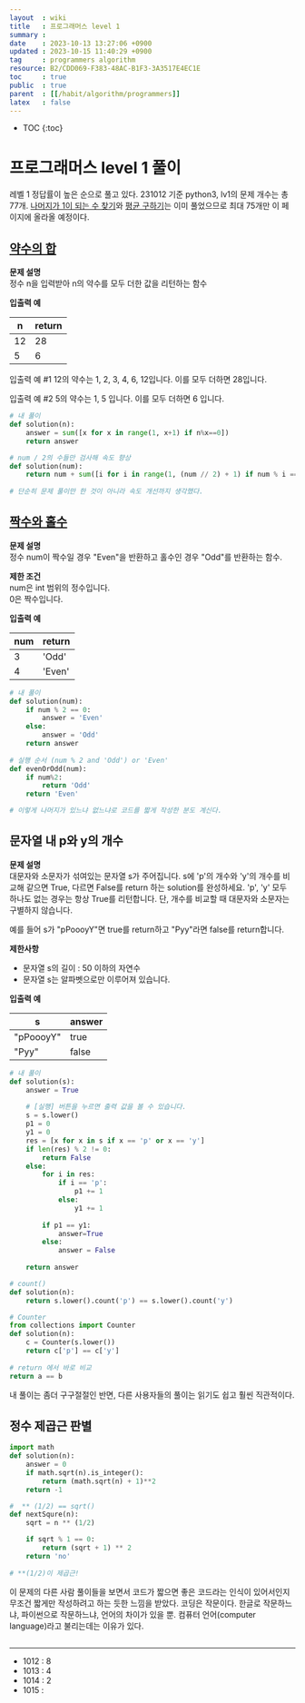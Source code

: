 ```yaml
---
layout  : wiki
title   : 프로그래머스 level 1
summary : 
date    : 2023-10-13 13:27:06 +0900
updated : 2023-10-15 11:40:29 +0900
tag     : programmers algorithm
resource: B2/CDD069-F383-48AC-B1F3-3A3517E4EC1E
toc     : true
public  : true
parent  : [[/habit/algorithm/programmers]]
latex   : false
---
```

* TOC
{:toc}

# 프로그래머스 level 1 풀이

레벨 1 정답률이 높은 순으로 풀고 있다. 231012 기준 python3, lv1의 문제 개수는 총 77개. [나머지가 1이 되는 수 찾기](https://school.programmers.co.kr/learn/courses/30/lessons/87389)와 [평균 구하기](https://school.programmers.co.kr/learn/courses/30/lessons/12944)는 이미 풀었으므로 최대 75개만 이 페이지에 올라올 예정이다.

## [약수의 합](https://school.programmers.co.kr/learn/courses/30/lessons/12928)
**문제 설명**  
정수 n을 입력받아 n의 약수를 모두 더한 값을 리턴하는 함수

**입출력 예**

| n  | return |
|----|--------|
| 12 | 28     |
| 5  | 6      |

입출력 예 #1
12의 약수는 1, 2, 3, 4, 6, 12입니다. 이를 모두 더하면 28입니다.

입출력 예 #2
5의 약수는 1, 5 입니다. 이를 모두 더하면 6 입니다. 

```python
# 내 풀이
def solution(n):
    answer = sum([x for x in range(1, x+1) if n%x==0])
    return answer

# num / 2의 수들만 검사해 속도 향상
def solution(num):
    return num + sum([i for i in range(1, (num // 2) + 1) if num % i == 0])
    
# 단순히 문제 풀이만 한 것이 아니라 속도 개선까지 생각했다.
```

## [짝수와 홀수](https://school.programmers.co.kr/learn/courses/30/lessons/12937)
**문제 설명**  
정수 num이 짝수일 경우 "Even"을 반환하고 홀수인 경우 "Odd"를 반환하는 함수.

**제한 조건**  
num은 int 범위의 정수입니다.  
0은 짝수입니다.

**입출력 예**

| num | return |
|-----|--------|
| 3   | 'Odd'  |
| 4   | 'Even' |

```python
# 내 풀이
def solution(num):
    if num % 2 == 0:
        answer = 'Even'
    else:
        answer = 'Odd'
    return answer
    
# 실행 순서 (num % 2 and 'Odd') or 'Even'
def evenOrOdd(num):
    if num%2:
        return 'Odd'
    return 'Even'

# 이렇게 나머지가 있느냐 없느냐로 코드를 짧게 작성한 분도 계신다.
```

## 문자열 내 p와 y의 개수
**문제 설명**  
대문자와 소문자가 섞여있는 문자열 s가 주어집니다. s에 'p'의 개수와 'y'의 개수를 비교해 같으면 True, 다르면 False를 return 하는 solution를 완성하세요. 'p', 'y' 모두 하나도 없는 경우는 항상 True를 리턴합니다. 단, 개수를 비교할 때 대문자와 소문자는 구별하지 않습니다.

예를 들어 s가 "pPoooyY"면 true를 return하고 "Pyy"라면 false를 return합니다.

**제한사항**
- 문자열 s의 길이 : 50 이하의 자연수
- 문자열 s는 알파벳으로만 이루어져 있습니다.

**입출력 예**

| s         | answer |
|-----------|--------|
| "pPoooyY" | true   |
| "Pyy"     | false  |

```python
# 내 풀이
def solution(s):
    answer = True
    
    # [실행] 버튼을 누르면 출력 값을 볼 수 있습니다.
    s = s.lower()
    p1 = 0
    y1 = 0
    res = [x for x in s if x == 'p' or x == 'y']
    if len(res) % 2 != 0:
        return False
    else:
        for i in res:
            if i == 'p':
                p1 += 1
            else:
                y1 += 1
        
        if p1 == y1:
            answer=True
        else:
            answer = False
        
    return answer

# count()
def solution(n):
    return s.lower().count('p') == s.lower().count('y')

# Counter
from collections import Counter
def solution(n):
    c = Counter(s.lower())
    return c['p'] == c['y']
    
# return 에서 바로 비교
return a == b
```

내 풀이는 좀더 구구절절인 반면, 다른 사용자들의 풀이는 읽기도 쉽고 훨씬 직관적이다.

## 정수 제곱근 판별

```python
import math
def solution(n):
    answer = 0
    if math.sqrt(n).is_integer():
        return (math.sqrt(n) + 1)**2
    return -1

#  ** (1/2) == sqrt()
def nextSqure(n):
    sqrt = n ** (1/2)

    if sqrt % 1 == 0:
        return (sqrt + 1) ** 2
    return 'no'
    
# **(1/2)이 제곱근!
```
이 문제의 다른 사람 풀이들을 보면서 코드가 짧으면 좋은 코드라는 인식이 있어서인지 무조건 짧게만 작성하려고 하는 듯한 느낌을 받았다.
코딩은 작문이다. 한글로 작문하느냐, 파이썬으로 작문하느냐, 언어의 차이가 있을 뿐. 컴퓨터 언어(computer language)라고 불리는데는 이유가 있다. 

## 

---
- 1012 : 8
- 1013 : 4
- 1014 : 2
- 1015 : 
